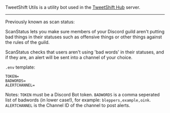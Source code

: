 TweetShift Utils is a utility bot used in the [TweetShift Hub](https://tweetshift.com/support-server) server.

---
Previously known as scan status:

ScanStatus lets you make sure members of your Discord guild aren't putting bad things in their statuses such as offensive things or other things against the rules of the guild.

ScanStatus checks that users aren't using 'bad words' in their statuses, and if they are, an alert will be sent into a channel of your choice.

`.env` template:
```
TOKEN=
BADWORDS=
ALERTCHANNEL=
```
Notes: `TOKEN` must be a Discord Bot token. `BADWORDS` is a comma seperated list of badwords (in lower case!), for example: `bleppers,example,oink`. `ALERTCHANNEL` is the Channel ID of the channel to post alerts.